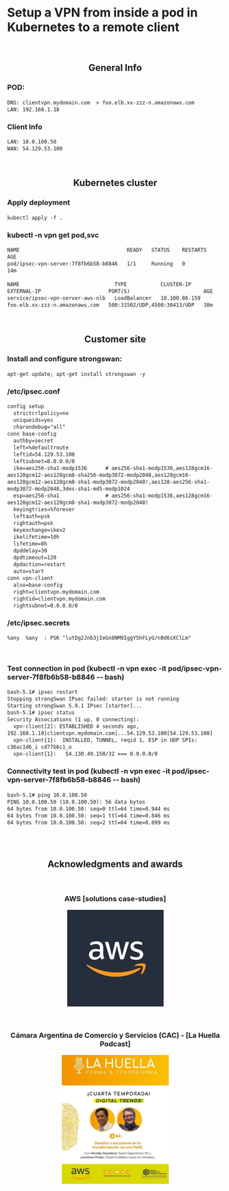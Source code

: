 # Setup a VPN from inside a pod in Kubernetes to a remote client
<br>

<div align="center"><h2>General Info</h2></div>

### POD: 
	DNS: clientvpn.mydomain.com  > foo.elb.xx-zzz-n.amazonaws.com
	LAN: 192.168.1.18

### Client Info
	LAN: 10.0.100.50
	WAN: 54.129.53.100

<br>
<div align="center"><h2>Kubernetes cluster</h2></div>

### Apply deployment
	kubectl apply -f . 

### kubectl -n vpn get pod,svc
	NAME                                   READY   STATUS    RESTARTS   AGE
	pod/ipsec-vpn-server-7f8fb6b58-b8846   1/1     Running   0          14m
		
	NAME                               TYPE           CLUSTER-IP      EXTERNAL-IP                      PORT(S)                        AGE
	service/ipsec-vpn-server-aws-nlb   LoadBalancer   10.100.86.159   foo.elb.xx-zzz-n.amazonaws.com   500:31502/UDP,4500:30413/UDP   38m

<br>

<div align="center"><h2>Customer site</h2></div>

### Install and configure strongswan: 
	apt-get update; apt-get install strongswan -y 

### /etc/ipsec.conf
	config setup
	  strictcrlpolicy=no
	  uniqueids=yes
	  charondebug="all"
	conn base-config
	  authby=secret        
	  left=%defaultroute
	  leftid=54.129.53.100
	  leftsubnet=0.0.0.0/0
	  ike=aes256-sha1-modp1536 		# aes256-sha1-modp1536,aes128gcm16-aes128gcm12-aes128gcm8-sha256-modp3072-modp2048,aes128gcm16-aes128gcm12-aes128gcm8-sha1-modp3072-modp2048!,aes128-aes256-sha1-modp3072-modp2048,3des-sha1-md5-modp1024         
	  esp=aes256-sha1          		# aes256-sha1-modp1536,aes128gcm16-aes128gcm12-aes128gcm8-sha1-modp3072-modp2048!
	  keyingtries=%forever
	  leftauth=psk
	  rightauth=psk
	  keyexchange=ikev2
	  ikelifetime=10h
	  lifetime=8h
	  dpddelay=30
	  dpdtimeout=120
	  dpdaction=restart
	  auto=start
	conn vpn-client
	  also=base-config
	  right=clientvpn.mydomain.com
	  rightid=clientvpn.mydomain.com
	  rightsubnet=0.0.0.0/0


### /etc/ipsec.secrets
	%any  %any  : PSK "lutDg2Jnb3jIeGn8NM9IggY5hFLyG/n0d6sXClLm"

<br>

### Test connection in pod (kubectl -n vpn exec -it pod/ipsec-vpn-server-7f8fb6b58-b8846 -- bash)
	bash-5.1# ipsec restart
	Stopping strongSwan IPsec failed: starter is not running
	Starting strongSwan 5.9.1 IPsec [starter]...
	bash-5.1# ipsec status
	Security Associations (1 up, 0 connecting):
	  vpn-client[2]: ESTABLISHED 4 seconds ago, 192.168.1.18[clientvpn.mydomain.com]...54.129.53.100[54.129.53.100]
	  vpn-client{1}:  INSTALLED, TUNNEL, reqid 1, ESP in UDP SPIs: c36ac1d6_i cd77b6c1_o
	  vpn-client{1}:   54.130.49.150/32 === 0.0.0.0/0


### Connectivity test in pod (kubectl -n vpn exec -it pod/ipsec-vpn-server-7f8fb6b58-b8846 -- bash)
	bash-5.1# ping 10.0.100.50
	PING 10.0.100.50 (10.0.100.50): 56 data bytes
	64 bytes from 10.0.100.50: seq=0 ttl=64 time=0.944 ms
	64 bytes from 10.0.100.50: seq=1 ttl=64 time=0.846 ms
	64 bytes from 10.0.100.50: seq=2 ttl=64 time=0.899 ms



<br><br>


<div align="center"><h2>Acknowledgments and awards</h2>

<br>
	
### AWS [solutions case-studies]
<a href="https://aws.amazon.com/pt/solutions/case-studies/intraway/" target="_blank" ><img src="img/aws.jpeg" ></a>

<br>

### Cámara Argentina de Comercio y Servicios (CAC) -  [La Huella Podcast]
<a href="https://open.spotify.com/episode/6nWlsWajxamdcUYB5r7tdJ" target="_blank" ><img src="img/podcast.jpeg" width="250" height="300"></a>

</div> 

<br>

